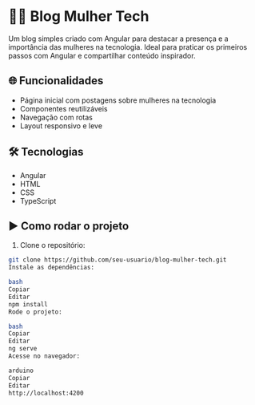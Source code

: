 # 👩‍💻 Blog Mulher Tech

Um blog simples criado com Angular para destacar a presença e a importância das mulheres na tecnologia. Ideal para praticar os primeiros passos com Angular e compartilhar conteúdo inspirador.

## 🌐 Funcionalidades

- Página inicial com postagens sobre mulheres na tecnologia  
- Componentes reutilizáveis  
- Navegação com rotas  
- Layout responsivo e leve

## 🛠️ Tecnologias

- Angular  
- HTML  
- CSS  
- TypeScript  

## ▶️ Como rodar o projeto

1. Clone o repositório:
```bash
git clone https://github.com/seu-usuario/blog-mulher-tech.git
Instale as dependências:

bash
Copiar
Editar
npm install
Rode o projeto:

bash
Copiar
Editar
ng serve
Acesse no navegador:

arduino
Copiar
Editar
http://localhost:4200
